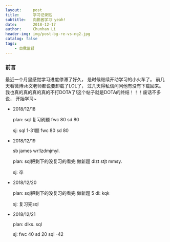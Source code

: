 ```yaml
---
layout:     post
title:      学习记录贴
subtitle:   向鹏酱学习 yeah!
date:       2018-12-17
author:     Chunhan Li
header-img: img/post-bg-re-vs-ng2.jpg
catalog: false
tags:
    - 自我监督
---
```


### 前言

最近一个月里感觉学习进度停滞了好久， 是时候继续开动学习的小火车了。 前几天看微博sb文老师都说要卸载了LOL了， 过几天得私信问问他有没有下载回来。 我也真的真的真的真的不打DOTA了!这个帖子就是DOTA的终结！！！废话不多说， 开始学习~

-  2018/12/18 

    plan: sql 复习刷题 fwc 80 sd 80

    sj: sql 1-31题 fwc 80 sd 80

- 2018/12/19

    sb james wr!lzdmjmyl.
    
    plan: sql把剩下的没复习的看完 做新题 dlzt stjt mmsy.

    sj: 卒

- 2018/12/20

    plan: sql把剩下的没复习的看完 做新题 5 dl: kqk

    sj: 复习完sql

- 2018/12/21
    
    plan: dlks. sql

    sj:  fwc 40 sd 20 sql -42